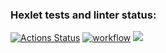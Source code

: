 ### Hexlet tests and linter status:
[![Actions Status](https://github.com/Daxping/java-project-78/workflows/hexlet-check/badge.svg)](https://github.com/Daxping/java-project-78/actions)
[![workflow](https://github.com/Daxping/java-project-78/actions/workflows/workflow.yml/badge.svg)](https://github.com/Daxping/java-project-78/actions/workflows/workflow.yml)
<a href="https://codeclimate.com/github/Daxping/java-project-78/maintainability"><img src="https://api.codeclimate.com/v1/badges/94b52a25361df9331ae6/maintainability" /></a>
